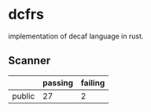# dcfrs

implementation of decaf language in rust.

## Scanner

|        | passing | failing |
|--------|---------|---------|
| public | 27      | 2       |
